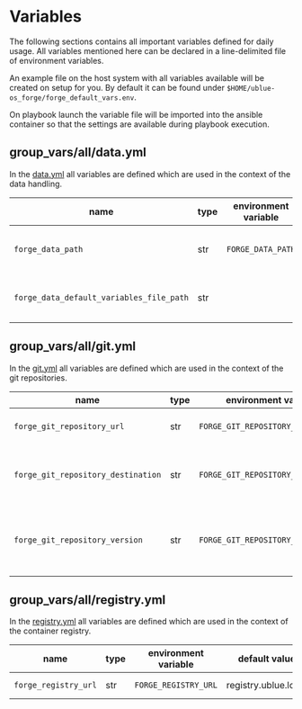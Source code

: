 # Variables

The following sections contains all important variables defined for daily usage.
All variables mentioned here can be declared in a line-delimited file of environment variables.

An example file on the host system with all variables available will be created on setup
for you. By default it can be found under `$HOME/ublue-os_forge/forge_default_vars.env`.

On playbook launch the variable file will be imported into the ansible container so that
the settings are available during playbook execution.

## group_vars/all/data.yml

In the [data.yml](../ansible/group_vars/all/data.yml) all variables are defined
which are used in the context of the data handling.

<!-- markdownlint-disable MD013 -->

| name                                     | type | environment variable | default value                               | description                                   |
| ---------------------------------------- | ---- | -------------------- | ------------------------------------------- | --------------------------------------------- |
| `forge_data_path`                        | str  | `FORGE_DATA_PATH`    | $HOME/ublue-os_forge                        | Path where forge will store files per default |
| `forge_data_default_variables_file_path` | str  |                      | $HOME/ublue-os_forge/forge_default_vars.env | Path to default configuration file            |

<!-- markdownlint-enable MD013 -->

## group_vars/all/git.yml

In the [git.yml](../ansible/group_vars/all/git.yml/) all variables are defined which are
used in the context of the git repositories.

<!-- markdownlint-disable MD013 -->

| name                               | type | environment variable               | default value                             | description                                    |
| ---------------------------------- | ---- | ---------------------------------- | ----------------------------------------- | ---------------------------------------------- |
| `forge_git_repository_url`         | str  | `FORGE_GIT_REPOSITORY_URL`         | <https://github.com/ublue-os/bluefin.git> | Git repository url                             |
| `forge_git_repository_destination` | str  | `FORGE_GIT_REPOSITORY_DESTINATION` | $HOME/ublue-os/forge/bluefin              | Git destination where repository is cloned to  |
| `forge_git_repository_version`     | str  | `FORGE_GIT_REPOSITORY_VERSION`     | main                                      | Git repository branch or tag or commit version |

<!-- markdownlint-enable MD013 -->

## group_vars/all/registry.yml

In the [registry.yml](../ansible/group_vars/all/registry.yml) all variables are defined
which are used in the context of the container registry.

<!-- markdownlint-disable MD013 -->

| name                 | type | environment variable | default value        | description            |
| -------------------- | ---- | -------------------- | -------------------- | ---------------------- |
| `forge_registry_url` | str  | `FORGE_REGISTRY_URL` | registry.ublue.local | Container registry url |

<!-- markdownlint-enable MD013 -->
